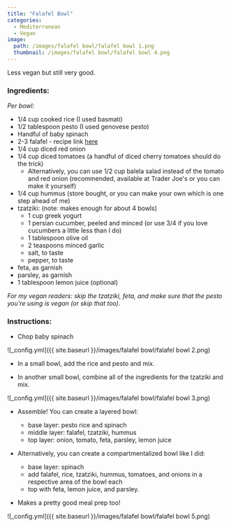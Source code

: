 ```yaml
---
title: "Falafel Bowl"
categories:
  - Mediterranean
  - Vegan
image:
  path: /images/falafel bowl/falafel bowl 1.png
  thumbnail: /images/falafel bowl/falafel bowl 4.png
---
```



Less vegan but still very good.


### Ingredients:

_Per bowl:_

* 1/4 cup cooked rice (I used basmati)
* 1/2 tablespoon pesto (I used genovese pesto)
* Handful of baby spinach
* 2-3 falafel - recipe link [here](https://prernaadvani.github.io/mediterranean/vegan/baked-falafel/)
* 1/4 cup diced red onion
* 1/4 cup diced tomatoes (a handful of diced cherry tomatoes should do the trick)
  - Alternatively, you can use 1/2 cup balela salad instead of the tomato and red onion (recommended, available at Trader Joe's or you can make it yourself)
* 1/4 cup hummus (store bought, or you can make your own which is one step ahead of me)
* tzatziki: (note: makes enough for about 4 bowls)
  - 1 cup greek yogurt
  - 1 persian cucumber, peeled and minced (or use 3/4 if you love cucumbers a little less than I do)
  - 1 tablespoon olive oil
  - 2 teaspoons minced garlic
  - salt, to taste
  - pepper, to taste
* feta, as garnish
* parsley, as garnish
* 1 tablespoon lemon juice (optional)

_For my vegan readers: skip the tzatziki, feta, and make sure that the pesto you're using is vegan (or skip that too)._

### Instructions:

* Chop baby spinach 

![_config.yml]({{ site.baseurl }}/images/falafel bowl/falafel bowl 2.png)

* In a small bowl, add the rice and pesto and mix.

* In another small bowl, combine all of the ingredients for the tzatziki and mix.

![_config.yml]({{ site.baseurl }}/images/falafel bowl/falafel bowl 3.png)

* Assemble! You can create a layered bowl:

  - base layer: pesto rice and spinach
  - middle layer: falafel, tzatziki, hummus
  - top layer: onion, tomato, feta, parsley, lemon juice
  
* Alternatively, you can create a compartmentalized bowl like I did:

  - base layer: spinach
  - add falafel, rice, tzatziki, hummus, tomatoes, and onions in a respective area of the bowl each
  - top with feta, lemon juice, and parsley.


* Makes a pretty good meal prep too!


![_config.yml]({{ site.baseurl }}/images/falafel bowl/falafel bowl 5.png)
